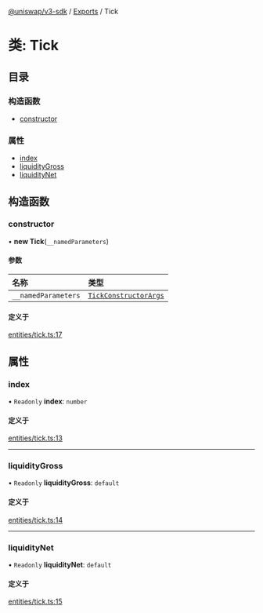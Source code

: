 [@uniswap/v3-sdk](../README.md) / [Exports](../modules.md) / Tick

# 类: Tick

## 目录

### 构造函数

- [constructor](Tick.md#constructor)

### 属性

- [index](Tick.md#index)
- [liquidityGross](Tick.md#liquiditygross)
- [liquidityNet](Tick.md#liquiditynet)

## 构造函数

### constructor

• **new Tick**(`__namedParameters`)

#### 参数

| 名称 | 类型 |
| :------ | :------ |
| `__namedParameters` | [`TickConstructorArgs`](../interfaces/TickConstructorArgs.md) |

#### 定义于

[entities/tick.ts:17](https://github.com/Uniswap/v3-sdk/blob/08a7c05/src/entities/tick.ts#L17)

## 属性

### index

• `Readonly` **index**: `number`

#### 定义于

[entities/tick.ts:13](https://github.com/Uniswap/v3-sdk/blob/08a7c05/src/entities/tick.ts#L13)

___

### liquidityGross

• `Readonly` **liquidityGross**: `default`

#### 定义于

[entities/tick.ts:14](https://github.com/Uniswap/v3-sdk/blob/08a7c05/src/entities/tick.ts#L14)

___

### liquidityNet

• `Readonly` **liquidityNet**: `default`

#### 定义于

[entities/tick.ts:15](https://github.com/Uniswap/v3-sdk/blob/08a7c05/src/entities/tick.ts#L15)